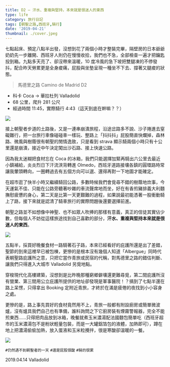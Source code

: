 ```yaml
---
title: D2 — 汗水、重複與堅持，本來就是很迷人的東西
type: life
category: 旅行日記
tags: [朝聖之路,西班牙,騎行]
date: '2019-04-21'
thumbnail: ./cover.jpeg
---
```


七點起床、預定八點半出發，沒想到花了兩個小時才整裝完畢，隔壁房的日本爺爺奶奶先一步離開、西班牙人則仍在慢慢收拾，我們也不急，全部檢查一遍才把鑰匙投到箱。九點多天亮了、卻沒帶來溫暖，10 度冷風的急下坡把雙腿凍的不停發抖，配合昨天勞累更是全身痠痛，屁股與坐墊呈現一種坐不下去、撐著又腿痠的狀態。


> 馬德里之路 Camino de Madrid D2
- 科卡 Coca → 華拉杜列 Valladolid
- 68 公里，爬升 281 公尺
- 經過時間 11:45，實際騎行 4:43（這天到底在幹嘛？？）


![](https://i.imgur.com/O3PsTN8.jpg)


接上朝聖者步道的土路後，又是一連串崩潰旅程，沿途岔路多不說、沙子捲進去窒礙難行，把一台旅行車像碰碰車一樣玩、整路上「抖抖抖」屁股簡直快爛掉，森林路、微風與樹蔭很有朝聖的閒情逸致，只是看到 strava 顯示騎兩個小時只有十公里還是崩潰，接近中午決定闖出沙石路、接上快速公路。

因為我太迷糊把食材忘在 Coca 的冰箱，我們只能選擇加緊再騎出六公里去最近小鎮補給，炎炎烈日下汗流浹背轉進 Olmedo，西班牙道路接壤各鎮的圓環路時常讓我暈頭轉向，一圈轉過去有五個方向可以選、還得再對一下地圖才能確定。

在超市逛了快半小時又繼續騎回公路，多數時候我們會覓尋不錯的樹蔭地炊事，今天運氣不佳、只能在公路旁聽著吵雜的車流聲席地而坐，好在有香煎豬排義大利麵撫慰疲憊的身心，第二天是比第一天更艱難的過程，如果說最初能憑著一股衝動騎上了路，接下來就是認清了騎車旅行的實際問題後還要選擇前進。

朝聖之路並不如想像中神聖、也不如眾人吹捧的那樣有意義，真正的信徒其實佔少數，但每個人不妨從這樣旅途找到自己喜歡的部分，**汗水、重複與堅持本來就是很迷人的東西**。

![](https://i.imgur.com/jmceFRv.jpg)


五點半，採買好晚餐食材一路騎著石子路，本來已經看好的庇護所還是出了差錯，聖節的到來這裡早已被包棟，更慘的是根本沒有幾個人知道「Albergue」同時代表朝聖路庇護所之意，只把它當作青旅或民宿的代稱，對馬德里之路的錯估判斷、讓我們只得進入大城市 Valladolid 另覓地點。


穿梭現代化高樓建築，沒想到是比昨晚那種窮鄉僻壤還更難尋覓，第二間庇護所沒有營業、第三間用公立庇護所提供的地址卻發現是軍事醫院！？搞到了七點半還在路上呆愣，只得拿出 Booking 定附近青旅，才終於在滿是疲倦的夜找到小小容身之處。

更慘的是，路上事先買好的食材竟然用不上，青旅一般都有附設廚房或簡單微波爐，沒有爐具我們自己也有準備，誰料詢問之下它廚房裝有煙霧警報器，完全不能煎東西......只得把肉品放到冰箱，晚餐就煮玉米濃湯配法國麵包簡單吃（西班牙超市的玉米濃湯包不是粉狀輕量包裝，而是一大罐鋁箔包的液體，加熱即可），蹲在地上把濃湯偷偷加熱，放入蛋液和玉米粒攪拌，很是寒酸卻溫暖的一餐。

![](https://i.imgur.com/MIlcUuO.jpg)



`#仍然遇不到朝聖者的一天`
`#還是屁股很酸`
`#騎的很累`


2019.04.14 Valladolid